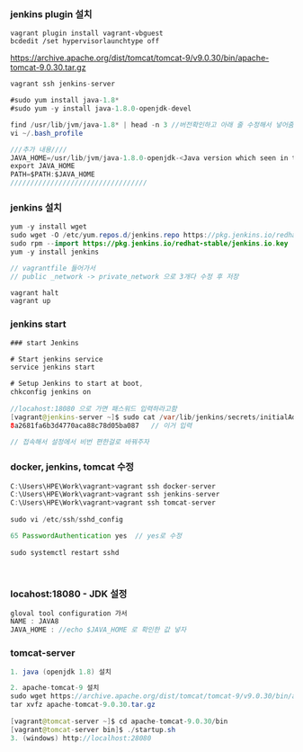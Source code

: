 ### jenkins plugin 설치

```
vagrant plugin install vagrant-vbguest
bcdedit /set hypervisorlaunchtype off
```

https://archive.apache.org/dist/tomcat/tomcat-9/v9.0.30/bin/apache-tomcat-9.0.30.tar.gz

```java
vagrant ssh jenkins-server

#sudo yum install java-1.8*
#sudo yum -y install java-1.8.0-openjdk-devel

find /usr/lib/jvm/java-1.8* | head -n 3 //버전확인하고 아래 줄 수정해서 넣어줌
vi ~/.bash_profile

///추가 내용////
JAVA_HOME=/usr/lib/jvm/java-1.8.0-openjdk-<Java version which seen in the above output>
export JAVA_HOME
PATH=$PATH:$JAVA_HOME
//////////////////////////////////

```

### jenkins 설치

```java
yum -y install wget
sudo wget -O /etc/yum.repos.d/jenkins.repo https://pkg.jenkins.io/redhat-stable/jenkins.repo
sudo rpm --import https://pkg.jenkins.io/redhat-stable/jenkins.io.key
yum -y install jenkins

// vagrantfile 들어가서
// public _network -> private_network 으로 3개다 수정 후 저장

vagrant halt
vagrant up
```





### jenkins start

```java
### start Jenkins

# Start jenkins service
service jenkins start

# Setup Jenkins to start at boot,
chkconfig jenkins on
    
//locahost:18080 으로 가면 패스워드 입력하라고함
[vagrant@jenkins-server ~]$ sudo cat /var/lib/jenkins/secrets/initialAdminPassword
8a2681fa6b3d4770aca88c78d05ba087   // 이거 입력
    
// 접속해서 설정에서 비번 편한걸로 바꿔주자
```



### docker, jenkins, tomcat 수정

```java
C:\Users\HPE\Work\vagrant>vagrant ssh docker-server
C:\Users\HPE\Work\vagrant>vagrant ssh jenkins-server
C:\Users\HPE\Work\vagrant>vagrant ssh tomcat-server
    
sudo vi /etc/ssh/sshd_config 

65 PasswordAuthentication yes  // yes로 수정
    
sudo systemctl restart sshd
    
    
```



### locahost:18080 - JDK 설정

```JAVA
gloval tool configuration 가서
NAME : JAVA8
JAVA_HOME : //echo $JAVA_HOME 로 확인한 값 넣자

```



### tomcat-server

```java
1. java (openjdk 1.8) 설치

2. apache-tomcat-9 설치
sudo wget https://archive.apache.org/dist/tomcat/tomcat-9/v9.0.30/bin/apache-tomcat-9.0.30.tar.gz
tar xvfz apache-tomcat-9.0.30.tar.gz
 
[vagrant@tomcat-server ~]$ cd apache-tomcat-9.0.30/bin
[vagrant@tomcat-server bin]$ ./startup.sh
3. (windows) http://localhost:28080
```

